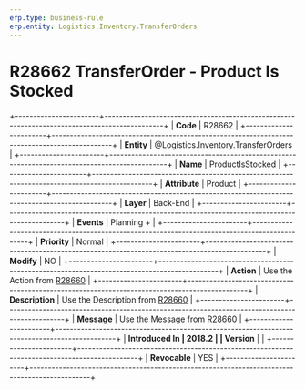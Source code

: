 ```yaml
---
erp.type: business-rule
erp.entity: Logistics.Inventory.TransferOrders
---
```


# R28662 TransferOrder - Product Is Stocked
+-----------------------+----------------------------------------------------------------------------------------------+
| **Code**              | R28662                                                                                       |
+-----------------------+----------------------------------------------------------------------------------------------+
| **Entity**            | @Logistics.Inventory.TransferOrders                                                                                |
+-----------------------+----------------------------------------------------------------------------------------------+
| **Name**              | ProductIsStocked                                                                             |
+-----------------------+----------------------------------------------------------------------------------------------+
| **Attribute**         | Product                                                                                      |
+-----------------------+----------------------------------------------------------------------------------------------+
| **Layer**             | Back-End                                                                                     |
+-----------------------+----------------------------------------------------------------------------------------------+
| **Events**            | Planning +                                                                                   |
+-----------------------+----------------------------------------------------------------------------------------------+
| **Priority**          | Normal                                                                                       |
+-----------------------+----------------------------------------------------------------------------------------------+
| **Modify**            | NO                                                                                           |
+-----------------------+----------------------------------------------------------------------------------------------+
| **Action**            | Use the Action from [R28660](R28660.md)                                                      |
+-----------------------+----------------------------------------------------------------------------------------------+
| **Description**       | Use the Description from [R28660](R28660.md)                                                 |
+-----------------------+----------------------------------------------------------------------------------------------+
| **Message**           | Use the Message from [R28660](R28660.md)                                                     |
+-----------------------+----------------------------------------------------------------------------------------------+
| **Introduced In       | 2018.2                                                                                       |
| Version**             |                                                                                              |
+-----------------------+----------------------------------------------------------------------------------------------+
| **Revocable**         | YES                                                                                          |
+-----------------------+----------------------------------------------------------------------------------------------+

  

  

  
